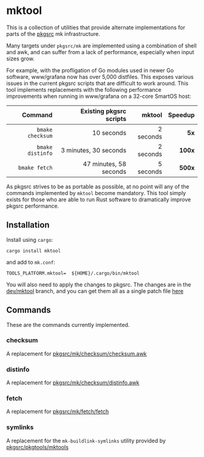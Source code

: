 # mktool

This is a collection of utilities that provide alternate implementations for
parts of the [pkgsrc](https://github.com/NetBSD/pkgsrc/) mk infrastructure.

Many targets under `pkgsrc/mk` are implemented using a combination of shell
and awk, and can suffer from a lack of performance, especially when input
sizes grow.

For example, with the profligation of Go modules used in newer Go software,
www/grafana now has over 5,000 distfiles.  This exposes various issues in the
current pkgsrc scripts that are difficult to work around.  This tool
implements replacements with the following performance improvements when
running in www/grafana on a 32-core SmartOS host:

|          Command | Existing pkgsrc scripts |      mktool |  Speedup |
|-----------------:|------------------------:|------------:|---------:|
| `bmake checksum` |              10 seconds |   2 seconds |   **5x** |
| `bmake distinfo` |   3 minutes, 30 seconds |   2 seconds | **100x** |
|    `bmake fetch` |  47 minutes, 58 seconds |   5 seconds | **500x** |

As pkgsrc strives to be as portable as possible, at no point will any of the
commands implemented by `mktool` become mandatory.  This tool simply exists
for those who are able to run Rust software to dramatically improve pkgsrc
performance.

## Installation

Install using `cargo`:

```shell
cargo install mktool
```

and add to `mk.conf`:

```make
TOOLS_PLATFORM.mktool=  ${HOME}/.cargo/bin/mktool
```

You will also need to apply the changes to pkgsrc.  The changes are in the
[dev/mktool](https://github.com/NetBSD/pkgsrc/compare/trunk...TritonDataCenter:pkgsrc:dev/mktool)
branch, and you can get them all as a single patch file
[here](https://github.com/NetBSD/pkgsrc/compare/trunk...TritonDataCenter:pkgsrc:dev/mktool.patch)

## Commands

These are the commands currently implemented.

### checksum

A replacement for
[pkgsrc/mk/checksum/checksum.awk](https://github.com/NetBSD/pkgsrc/blob/trunk/mk/checksum/checksum.awk)

### distinfo

A replacement for
[pkgsrc/mk/checksum/distinfo.awk](https://github.com/NetBSD/pkgsrc/blob/trunk/mk/checksum/distinfo.awk)

### fetch

A replacement for
[pkgsrc/mk/fetch/fetch](https://github.com/NetBSD/pkgsrc/blob/trunk/mk/fetch/fetch)

### symlinks

A replacement for the `mk-buildlink-symlinks` utility provided by
[pkgsrc/pkgtools/mktools](https://github.com/NetBSD/pkgsrc/blob/trunk/pkgtools/mktools/files/mk-buildlink-symlinks.c)
